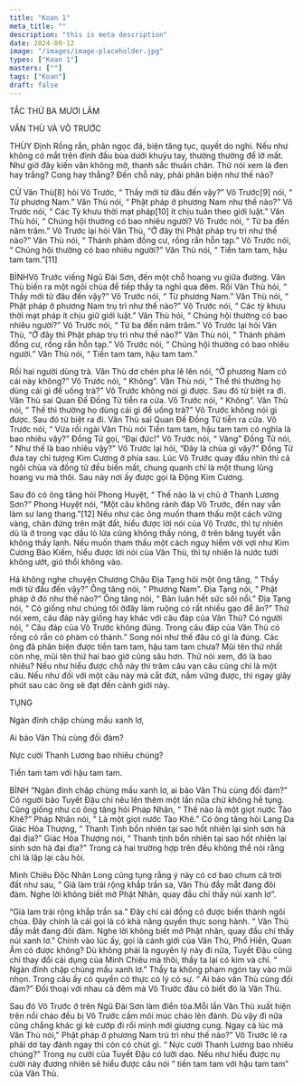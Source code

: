 ```yaml
---
title: "Koan 1"
meta_title: ""
description: "this is meta description"
date: 2024-09-12
image: "/images/image-placeholder.jpg"
types: ["Koan 1"]
masters: [""]
tags: ["Koan"]
draft: false
---
```



TẮC THỨ BA MƯƠI LĂM

VĂN THÙ VÀ VÔ TRƯỚC

THÙY Định Rồng rắn, phân ngọc đá, biện tăng tục, quyết do nghi. Nếu như không có mắt trên đỉnh đầu bùa dưới khuỷu tay, thường thường để lỡ mất. Như giờ đây kiến văn không mờ, thanh sắc thuần chân. Thử nói xem là đen hay trắng? Cong hay thẳng? Đến chỗ này, phải phân biện như thế nào?

CỬ Vân Thù[8] hỏi Vô Trước, “ Thầy mới từ đâu đến vậy?” Vô Trước[9] nói, “ Từ phương Nam.” Văn Thù nói, “ Phật pháp ở phương Nam như thế nào?” Vô Trước nói, “ Các Tỳ khưu thời mạt pháp[10] ít chịu tuân theo giới luật.” Văn Thù hỏi, “ Chúng hội thường có bao nhiêu người? Vô Trước nói, “ Từ ba đến năm trăm.” Vô Trước lại hỏi Văn Thù, “Ở đây thì Phật pháp trụ trì như thế nào?” Văn Thù nói, “ Thánh phàm đồng cư, rồng rắn hỗn tạp.” Vô Trước nói, “ Chúng hội thường có bao nhiêu người?” Văn Thù nói, “ Tiền tam tam, hậu tam tam.”[11]

BÌNHVô Trước viếng Ngũ Đài Sơn, đến một chỗ hoang vu giữa đường. Văn Thù biến ra một ngôi chùa để tiếp thầy ta nghỉ qua đêm. Rồi Văn Thù hỏi, “ Thầy mới từ đâu đến vậy?” Vô Trước nói, “ Từ phương Nam.” Văn Thù nói, “ Phật pháp ở phương Nam trụ trì như thế nào?” Vô Trước nói, “ Các tỳ khưu thời mạt pháp ít chịu giữ giới luật.” Văn Thù hỏi, “ Chúng hội thường có bao nhiêu người?” Vô Trước nói, “ Từ ba đến năm trăm.” Vô Trước lại hỏi Văn Thù, “Ở đây thì Phật pháp trụ trì như thế nào?” Văn Thù nói, “ Thánh phàm đồng cư, rồng rắn hỗn tạp.” Vô Trước nói, “ Chúng hội thường có bao nhiêu người.” Văn Thù nói, “ Tiền tam tam, hậu tam tam.”

Rồi hai người dùng trà. Văn Thù dơ chén pha lê lên nói, “Ở phương Nam có cái này không?” Vô Trước nói, “ Không”. Văn Thù nói, “ Thế thì thường họ dùng cái gì để uống trà?” Vô Trước không nói gì được. Sau đó từ biệt ra đi. Văn Thù sai Quan Đế Đồng Tử tiễn ra cửa. Vô Trước nói, “ Không”. Vân Thù nói, “ Thế thì thường họ dùng cái gì để uống trà?” Vô Trước không nói gì được. Sau đó từ biệt ra đi. Văn Thù sai Quan Đế Đồng Tử tiễn ra cửa. Vô Trước nói, “ Vừa rồi ngài Văn Thù nói Tiền tam tam, hậu tam tam có nghĩa là bao nhiêu vậy?” Đồng Tử gọi, “Đại đức!” Vô Trước nói, “ Vâng” Đồng Tử nói, “ Như thế là bao nhiêu vậy?” Vô Trước lại hỏi, “Đây là chùa gì vậy?” Đồng Tử đưa tay chỉ tượng Kim Cương ở phía sau. Lúc Vô Trước quay đầu nhìn thì cả ngôi chùa và đồng tử đều biến mất, chung quanh chỉ là một thung lũng hoang vu mà thôi. Sau này nơi ấy được gọi là Động Kim Cương.

Sau đó có ông tăng hỏi Phong Huyệt, “ Thế nào là vị chủ ở Thanh Lương Sơn?” Phong Huyệt nói, “Một câu không rảnh đáp Vô Trước, đến nay vẫn làm sư lang thang.”[12] Nếu như các ông muốn tham thấu một cách vững vàng, chân đứng trên mặt đất, hiểu được lời nói của Vô Trước, thì tự nhiên dù là ở trong vạc dầu lò lửa cũng không thấy nóng, ở trên băng tuyết vẫn không thấy lạnh. Nếu muốn tham thấu một cách nguy hiểm vời vợi như Kim Cương Bảo Kiếm, hiểu được lời nói của Văn Thù, thì tự nhiên là nước tưới không ướt, gió thổi không vào.

Há không nghe chuyện Chương Châu Địa Tạng hỏi một ông tăng, “ Thầy mới từ đấu đến vậy?” Ông tăng nói, “ Phương Nam”. Địa Tạng nói, “ Phật pháp ở đó như thế nào?” Ông tăng nói, “ Bàn luận hết sức sôi nổi.” Địa Tạng nói, “ Có giống như chúng tôi ởđây làm ruộng có rất nhiều gạo để ăn?” Thử nói xem, câu đáp này giống hay khác với câu đáp của Văn Thù? Có người nói, “ Câu đáp của Vô Trước không đúng. Trong câu đáp của Văn Thù có rồng có rắn có phàm có thánh.” Song nói như thế đâu có gì là đúng. Các ông đã phân biện được tiền tam tam, hậu tam tam chưa? Mũi tên thứ nhất còn nhẹ, mũi tên thứ hai bao giờ cũng sâu hơn. Thử nói xem, đó là bao nhiêu? Nếu như hiểu được chỗ này thì trăm câu vạn câu cũng chỉ là một câu. Nếu như đối với một câu này mà cắt đứt, nắm vững được, thì ngay giây phút sau các ông sẽ đạt đến cảnh giới này.

TỤNG

Ngàn đỉnh chập chùng mầu xanh lơ,

Ai bảo Văn Thù cùng đối đàm?

Nực cười Thanh Lương bao nhiêu chúng?

Tiền tam tam với hậu tam tam.

BÌNH “Ngàn đỉnh chập chùng mầu xanh lơ, ai bảo Văn Thù cùng đối đàm?” Có người bảo Tuyết Đậu chỉ nêu lên thêm một lần nữa chứ không hề tụng. Cũng giống như có ông tăng hỏi Pháp Nhãn, “ Thế nào là một giọt nước Tào Khê?” Pháp Nhãn nói, “ Là một giọt nước Tào Khê.” Có ông tăng hỏi Lang Da Giác Hòa Thượng, “ Thanh Tịnh bổn nhiên tại sao hốt nhiên lại sinh sơn hà đại địa?” Giác Hòa Thượng nói, “ Thanh tịnh bổn nhiên tại sao hốt nhiên lại sinh sơn hà đại địa?” Trong cả hai trường hợp trên đều không thể nói rằng chỉ là lặp lại câu hỏi.

Minh Chiêu Độc Nhãn Long cũng tụng rằng ý này có cơ bao chum cả trời đất như sau, “ Già làm trải rộng khắp trần sa, Văn Thù đầy mắt đang đõi đàm. Nghe lời không biết mở Phật Nhãn, quay đầu chỉ thấy núi xanh lơ”.

“Già lam trải rộng khắp trần sa.” Đây chỉ cái đồng cỏ được biến thành ngôi chùa. Đây chính là cái gọi là có khả năng quyền thực song hành. “ Văn Thù đầy mắt đang đối đàm. Nghe lời không biết mở Phật nhãn, quay đầu chỉ thấy núi xanh lơ.” Chính vào lúc ấy, gọi là cảnh giới của Văn Thù, Phổ Hiền, Quan Âm có được không? Dù không phải là nguyên lý này đi nữa, Tuyết Đậu cũng chỉ thay đổi cái dụng của Minh Chiêu mà thôi, thầy ta lại có kim và chỉ. “ Ngàn đỉnh chập chùng mầu xanh lơ.” Thầy ta không phạm ngón tay vào mũi nhọn. Trong câu ấy có quyền có thực có lý có sự. “ Ai bảo văn Thù cùng đối đàm?” Đối thoại với nhau cả đêm mà Vô Trước đâu có biết đó là Văn Thù.

Sau đó Vô Trước ở trên Ngũ Đài Sơn làm điển tòa.Mỗi lần Văn Thù xuất hiện trên nồi cháo đều bị Vô Trước cầm môi múc cháo lên đánh. Dù vậy đi nữa cũng chẳng khác gì kẻ cướp đi rồi mình mới giương cung. Ngay cả lúc mà Văn Thù nói,” Phật pháp ở phương Nam trù trì như thế nào?” Vô Trước lẽ ra phải dơ tay đánh ngay thì còn có chút gì. “ Nực cười Thanh Lương bao nhiêu chúng?” Trong nụ cười của Tuyết Đậu có lưỡi dao. Nếu như hiểu được nụ cười này đương nhiên sẽ hiểu được câu nói “ tiền tam tam với hậu tam tam” của Văn Thù.

